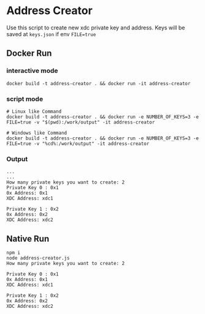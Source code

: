 # Address Creator

Use this script to create new xdc private key and address.
Keys will be saved at `keys.json` if env `FILE=true`

## Docker Run
### interactive mode
```
docker build -t address-creator . && docker run -it address-creator 

```

### script mode 
```
# Linux like Command
docker build -t address-creator . && docker run -e NUMBER_OF_KEYS=3 -e FILE=true -v "$(pwd):/work/output" -it address-creator 

# Windows like Command
docker build -t address-creator . && docker run -e NUMBER_OF_KEYS=3 -e FILE=true -v "%cd%:/work/output" -it address-creator
```

### Output
```
...
...
How many private keys you want to create: 2
Private Key 0 : 0x1
0x Address: 0x1
XDC Address: xdc1

Private Key 1 : 0x2
0x Address: 0x2
XDC Address: xdc2
```

## Native Run
```
npm i
node address-creator.js
How many private keys you want to create: 2

Private Key 0 : 0x1
0x Address: 0x1
XDC Address: xdc1

Private Key 1 : 0x2
0x Address: 0x2
XDC Address: xdc2
```